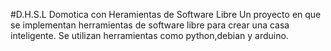 #D.H.S.L 
Domotica con Heramientas de Software Libre
Un proyecto en que se implementan herramientas de software libre para crear una casa inteligente.
Se utilizan herramientas como python,debian y arduino.
